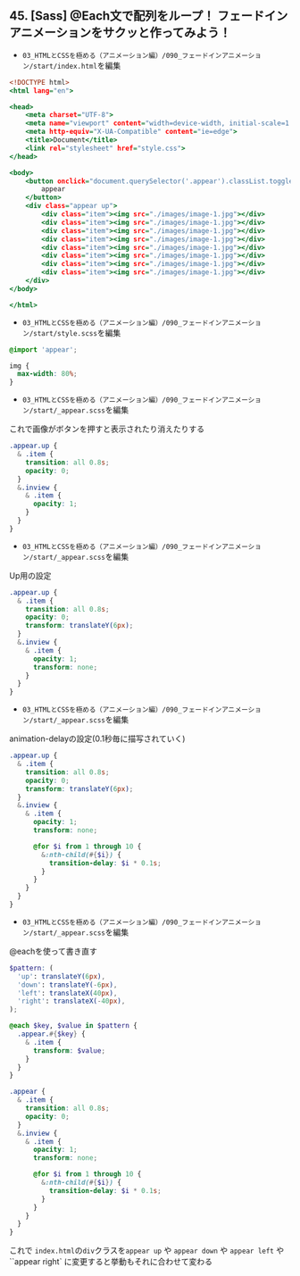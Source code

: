 ## 45. [Sass] @Each文で配列をループ！ フェードインアニメーションをサクッと作ってみよう！

+ `03_HTMLとCSSを極める（アニメーション編）/090_フェードインアニメーション/start/index.html`を編集<br>

```html:index.html
<!DOCTYPE html>
<html lang="en">

<head>
    <meta charset="UTF-8">
    <meta name="viewport" content="width=device-width, initial-scale=1.0">
    <meta http-equiv="X-UA-Compatible" content="ie=edge">
    <title>Document</title>
    <link rel="stylesheet" href="style.css">
</head>

<body>
    <button onclick="document.querySelector('.appear').classList.toggle('inview');">
        appear
    </button>
    <div class="appear up">
        <div class="item"><img src="./images/image-1.jpg"></div>
        <div class="item"><img src="./images/image-1.jpg"></div>
        <div class="item"><img src="./images/image-1.jpg"></div>
        <div class="item"><img src="./images/image-1.jpg"></div>
        <div class="item"><img src="./images/image-1.jpg"></div>
        <div class="item"><img src="./images/image-1.jpg"></div>
        <div class="item"><img src="./images/image-1.jpg"></div>
        <div class="item"><img src="./images/image-1.jpg"></div>
    </div>
</body>

</html>
```

+ `03_HTMLとCSSを極める（アニメーション編）/090_フェードインアニメーション/start/style.scss`を編集<br>

```scss:style.scss
@import 'appear';

img {
  max-width: 80%;
}
```

+ `03_HTMLとCSSを極める（アニメーション編）/090_フェードインアニメーション/start/_appear.scss`を編集<br>

これで画像がボタンを押すと表示されたり消えたりする<br>

```scss:_appear.scss
.appear.up {
  & .item {
    transition: all 0.8s;
    opacity: 0;
  }
  &.inview {
    & .item {
      opacity: 1;
    }
  }
}
```

+ `03_HTMLとCSSを極める（アニメーション編）/090_フェードインアニメーション/start/_appear.scss`を編集<br>

Up用の設定<br>

```scss:_appear.scss
.appear.up {
  & .item {
    transition: all 0.8s;
    opacity: 0;
    transform: translateY(6px);
  }
  &.inview {
    & .item {
      opacity: 1;
      transform: none;
    }
  }
}
```

+ `03_HTMLとCSSを極める（アニメーション編）/090_フェードインアニメーション/start/_appear.scss`を編集<br>

animation-delayの設定(0.1秒毎に描写されていく)<br>

```scss:_appear.scss
.appear.up {
  & .item {
    transition: all 0.8s;
    opacity: 0;
    transform: translateY(6px);
  }
  &.inview {
    & .item {
      opacity: 1;
      transform: none;

      @for $i from 1 through 10 {
        &:nth-child(#{$i}) {
          transition-delay: $i * 0.1s;
        }
      }
    }
  }
}
```

+ `03_HTMLとCSSを極める（アニメーション編）/090_フェードインアニメーション/start/_appear.scss`を編集<br>

@eachを使って書き直す<br>

```scss:_appear.scss
$pattern: (
  'up': translateY(6px),
  'down': translateY(-6px),
  'left': translateX(40px),
  'right': translateX(-40px),
);

@each $key, $value in $pattern {
  .appear.#{$key} {
    & .item {
      transform: $value;
    }
  }
}

.appear {
  & .item {
    transition: all 0.8s;
    opacity: 0;
  }
  &.inview {
    & .item {
      opacity: 1;
      transform: none;

      @for $i from 1 through 10 {
        &:nth-child(#{$i}) {
          transition-delay: $i * 0.1s;
        }
      }
    }
  }
}
```

これで `index.html`の`div`クラスを`appear up` や `appear down` や `appear left` や ``appear right` に変更すると挙動もそれに合わせて変わる<br>

